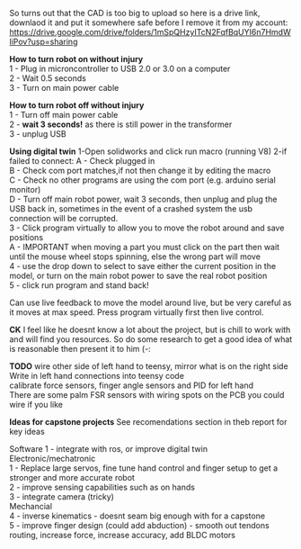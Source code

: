 So turns out that the CAD is too big to upload so here is a drive link, downlaod it and put it somewhere safe before I remove it from my account:
https://drive.google.com/drive/folders/1mSpQHzyITcN2FqfBqUYI6n7HmdWliPov?usp=sharing

**How to turn robot on without injury**  
1 - Plug in microncontroller to USB 2.0 or 3.0 on a computer  
2 - Wait 0.5 seconds  
3 - Turn on main power cable  

**How to turn robot off without injury**  
1 - Turn off main power cable  
2 - **wait 3 seconds!** as there is still power in the transformer  
3 - unplug USB  

**Using digital twin**
1-Open solidworks and click run macro (running V8)
2-if failed to connect:
    A - Check plugged in  
    B - Check com port matches,if not then change it by editing the macro  
    C - Check no other programs are using the com port (e.g. arduino serial monitor)  
    D - Turn off main robot power, wait 3 seconds, then unplug and plug the USB back in,
        sometimes in the event of a crashed system the usb connection will be corrupted.  
3 - Click program virtually to allow you to move the robot around and save positions  
    A - IMPORTANT when moving a part you must click on the part then wait until the mouse wheel stops spinning, else the wrong part will move  
4 - use the drop down to select to save either the current position in the model, or turn on the main robot power to save the real robot position  
5 - click run program and stand back!  

Can use live feedback to move the model around live, but be very careful as it moves at max speed. Press program virtually first then live control.

**CK**
I feel like he doesnt know a lot about the project, but is chill to work with and will find you resources. So do some research to get a good idea of what is reasonable then present it to him (-:

**TODO**
wire other side of left hand to teensy, mirror what is on the right side  
Write in left hand connections into teensy code  
calibrate force sensors, finger angle sensors and PID for left hand  
There are some palm FSR sensors with wiring spots on the PCB you could wire if you like  

**Ideas for capstone projects**
See recomendations section in theb report for key ideas   

Software
1 - integrate with ros, or improve digital twin  
Electronic/mechatronic  
1 - Replace large servos, fine tune hand control and finger setup to get a stronger and more accurate robot  
2 - improve sensing capabilities such as on hands  
3 - integrate camera (tricky)  
Mechancial  
4 - inverse kinematics - doesnt seam big enough with for a capstone  
5 - improve finger design (could add abduction) - smooth out tendons routing, increase force, increase accuracy, add BLDC motors  
